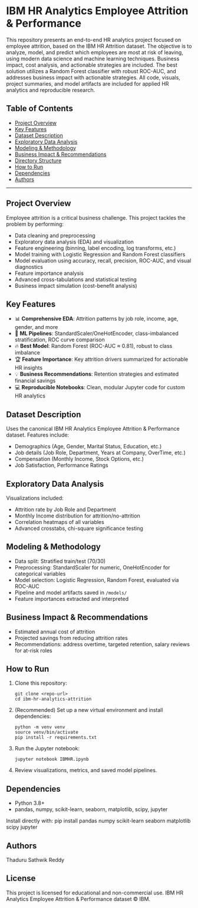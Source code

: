 # IBM HR Analytics Employee Attrition & Performance
This repository presents an end-to-end HR analytics project focused on employee attrition, based on the IBM HR Attrition dataset. The objective is to analyze, model, and predict which employees are most at risk of leaving, using modern data science and machine learning techniques. Business impact, cost analysis, and actionable strategies are included.  The best solution utilizes a Random Forest classifier with robust ROC-AUC, and addresses business impact with actionable strategies. All code, visuals, project summaries, and model artifacts are included for applied HR analytics and reproducible research.

## Table of Contents

- [Project Overview](#project-overview)
- [Key Features](#key-features)
- [Dataset Description](#dataset-description)
- [Exploratory Data Analysis](#exploratory-data-analysis)
- [Modeling & Methodology](#modeling--methodology)
- [Business Impact & Recommendations](#business-impact--recommendations)
- [Directory Structure](#directory-structure)
- [How to Run](#how-to-run)
- [Dependencies](#dependencies)
- [Authors](#authors)

---

## Project Overview

Employee attrition is a critical business challenge. This project tackles the problem by performing:

- Data cleaning and preprocessing
- Exploratory data analysis (EDA) and visualization
- Feature engineering (binning, label encoding, log transforms, etc.)
- Model training with Logistic Regression and Random Forest classifiers
- Model evaluation using accuracy, recall, precision, ROC-AUC, and visual diagnostics
- Feature importance analysis
- Advanced cross-tabulations and statistical testing
- Business impact simulation (cost-benefit analysis)

## Key Features

- 📊 **Comprehensive EDA**: Attrition patterns by job role, income, age, gender, and more
- 🤖 **ML Pipelines**: StandardScaler/OneHotEncoder, class-imbalanced stratification, ROC curve comparison
- 🔥 **Best Model**: Random Forest (ROC-AUC ≈ 0.81), robust to class imbalance
- 🏆 **Feature Importance**: Key attrition drivers summarized for actionable HR insights
- 💡 **Business Recommendations**: Retention strategies and estimated financial savings
- 💻 **Reproducible Notebooks**: Clean, modular Jupyter code for custom HR analytics

## Dataset Description

Uses the canonical IBM HR Analytics Employee Attrition & Performance dataset. Features include:

- Demographics (Age, Gender, Marital Status, Education, etc.)
- Job details (Job Role, Department, Years at Company, OverTime, etc.)
- Compensation (Monthly Income, Stock Options, etc.)
- Job Satisfaction, Performance Ratings

## Exploratory Data Analysis

Visualizations included:
- Attrition rate by Job Role and Department
- Monthly Income distribution for attrition/no-attrition
- Correlation heatmaps of all variables
- Advanced crosstabs, chi-square significance testing

## Modeling & Methodology

- Data split: Stratified train/test (70/30)
- Preprocessing: StandardScaler for numeric, OneHotEncoder for categorical variables
- Model selection: Logistic Regression, Random Forest, evaluated via ROC-AUC
- Pipeline and model artifacts saved in `/models/`
- Feature importances extracted and interpreted

## Business Impact & Recommendations

- Estimated annual cost of attrition
- Projected savings from reducing attrition rates
- Recommendations: address overtime, targeted retention, salary reviews for at-risk roles

## How to Run

1. Clone this repository:
    ```
    git clone <repo-url>
    cd ibm-hr-analytics-attrition
    ```

2. (Recommended) Set up a new virtual environment and install dependencies:
    ```
    python -m venv venv
    source venv/bin/activate
    pip install -r requirements.txt
    ```

3. Run the Jupyter notebook:
    ```
    jupyter notebook IBMHR.ipynb
    ```

4. Review visualizations, metrics, and saved model pipelines.

## Dependencies

- Python 3.8+
- pandas, numpy, scikit-learn, seaborn, matplotlib, scipy, jupyter

Install directly with:
pip install pandas numpy scikit-learn seaborn matplotlib scipy jupyter


## Authors

Thaduru Sathwik Reddy

## License

This project is licensed for educational and non-commercial use. IBM HR Analytics Employee Attrition & Performance dataset © IBM.


